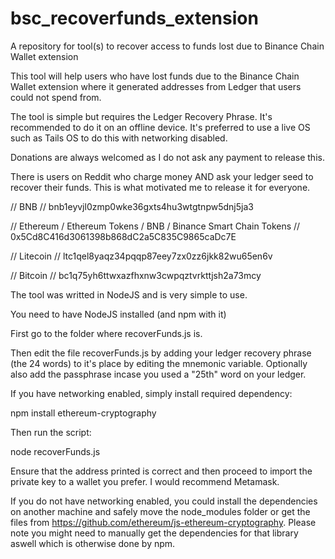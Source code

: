 # bsc_recoverfunds_extension
A repository for tool(s) to recover access to funds lost due to Binance Chain Wallet extension

This tool will help users who have lost funds due to the Binance Chain Wallet extension where
it generated addresses from Ledger that users could not spend from.

The tool is simple but requires the Ledger Recovery Phrase. It's recommended to do it on an offline device. It's preferred to use
a live OS such as Tails OS to do this with networking disabled.

Donations are always welcomed as I do not ask any payment to release this.

There is users on Reddit who charge money AND ask your ledger seed to recover their funds. This is what motivated
me to release it for everyone.

// BNB
// bnb1eyvjl0zmp0wke36gxts4hu3wtgtnpw5dnj5ja3

// Ethereum / Ethereum Tokens / BNB / Binance Smart Chain Tokens
// 0x5Cd8C416d3061398b868dC2a5C835C9865caDc7E

// Litecoin
// ltc1qel8yaqz34pqqp87eey7zx0zz6jkk82wu65en6v

// Bitcoin
// bc1q75yh6ttwxazfhxnw3cwpqztvrkttjsh2a73mcy

The tool was writted in NodeJS and is very simple to use.

You need to have NodeJS installed (and npm with it)

First go to the folder where recoverFunds.js is.

Then edit the file recoverFunds.js by adding your ledger recovery phrase (the 24 words) to it's place by editing the mnemonic variable. Optionally also add the passphrase incase you used a "25th" word on your ledger.

If you have networking enabled, simply install required dependency:

npm install ethereum-cryptography

Then run the script:

node recoverFunds.js

Ensure that the address printed is correct and then proceed to import the private key to a wallet you prefer. I would recommend Metamask.

If you do not have networking enabled, you could install the dependencies on another machine and safely move the node_modules folder or get the files from https://github.com/ethereum/js-ethereum-cryptography. Please note you might need to manually get the dependencies for that library aswell which is otherwise done by npm.
